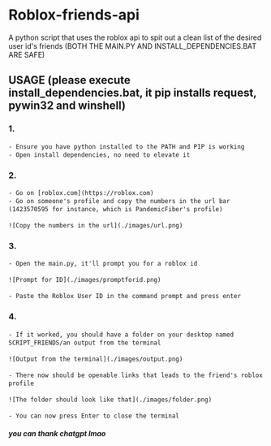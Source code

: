 # Roblox-friends-api
A python script that uses the roblox api to spit out a clean list of the desired user id's friends
(BOTH THE MAIN.PY AND INSTALL_DEPENDENCIES.BAT ARE SAFE)

## USAGE (please execute install_dependencies.bat, it pip installs request, pywin32 and winshell)

### 1.

    - Ensure you have python installed to the PATH and PIP is working
    - Open install dependencies, no need to elevate it

### 2.

    - Go on [roblox.com](https://roblox.com)
    - Go on someone's profile and copy the numbers in the url bar (1423570595 for instance, which is PandemicFiber's profile)

    ![Copy the numbers in the url](./images/url.png)

### 3.

    - Open the main.py, it'll prompt you for a roblox id

    ![Prompt for ID](./images/promptforid.png)

    - Paste the Roblox User ID in the command prompt and press enter
    
### 4.

    - If it worked, you should have a folder on your desktop named SCRIPT_FRIENDS/an output from the terminal

    ![Output from the terminal](./images/output.png)

    - There now should be openable links that leads to the friend's roblox profile

    ![The folder should look like that](./images/folder.png)

    - You can now press Enter to close the terminal
    



##### you can thank chatgpt lmao
